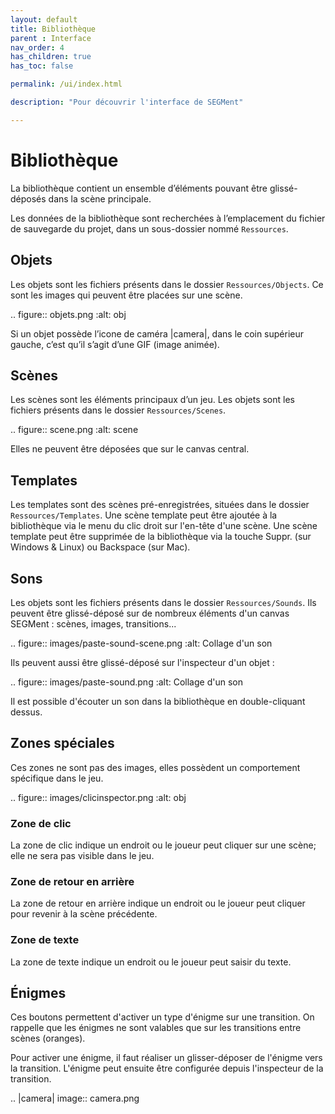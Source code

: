 ```yaml
---
layout: default
title: Bibliothèque
parent : Interface
nav_order: 4
has_children: true
has_toc: false

permalink: /ui/index.html

description: "Pour découvrir l'interface de SEGMent"

---
```


# Bibliothèque

La bibliothèque contient un ensemble d’éléments pouvant être
glissé-déposés dans la scène principale.

Les données de la bibliothèque sont recherchées à l’emplacement du
fichier de sauvegarde du projet, dans un sous-dossier nommé
``Ressources``.

## Objets

Les objets sont les fichiers présents dans le dossier
``Ressources/Objects``. Ce sont les images qui peuvent être placées sur
une scène.

.. figure:: objets.png
   :alt: obj

Si un objet possède l’icone de caméra |camera|, dans le coin supérieur
gauche, c’est qu’il s’agit d’une GIF (image animée).

## Scènes

Les scènes sont les éléments principaux d’un jeu. Les objets sont les
fichiers présents dans le dossier ``Ressources/Scenes``.

.. figure:: scene.png
   :alt: scene

Elles ne peuvent être déposées que sur le canvas central.

## Templates

Les templates sont des scènes pré-enregistrées, situées dans le dossier
``Ressources/Templates``.
Une scène template peut être ajoutée à la bibliothèque via le menu du
clic droit sur l'en-tête d'une scène.
Une scène template peut être supprimée de la bibliothèque via la touche
Suppr. (sur Windows & Linux) ou Backspace (sur Mac).

## Sons

Les objets sont les fichiers présents dans le dossier
``Ressources/Sounds``. Ils peuvent être glissé-déposé sur de nombreux
éléments d'un canvas SEGMent : scènes, images, transitions...

.. figure:: images/paste-sound-scene.png
   :alt: Collage d'un son

Ils peuvent aussi être glissé-déposé sur l'inspecteur d'un objet :

.. figure:: images/paste-sound.png
   :alt: Collage d'un son

Il est possible d'écouter un son dans la bibliothèque en double-cliquant dessus.

## Zones spéciales

Ces zones ne sont pas des images, elles possèdent un comportement
spécifique dans le jeu.

.. figure:: images/clicinspector.png
   :alt: obj

### Zone de clic


La zone de clic indique un endroit ou le joueur peut cliquer sur une scène;
elle ne sera pas visible dans le jeu.

### Zone de retour en arrière

La zone de retour en arrière indique un endroit ou le joueur peut cliquer
pour revenir à la scène précédente.

### Zone de texte

La zone de texte indique un endroit ou le joueur peut saisir du texte.


## Énigmes

Ces boutons permettent d'activer un type d'énigme sur une transition.
On rappelle que les énigmes ne sont valables que sur les transitions entre
scènes (oranges).

Pour activer une énigme, il faut réaliser un glisser-déposer de l'énigme vers
la transition.
L'énigme peut ensuite être configurée depuis l'inspecteur de la transition.


.. |camera| image:: camera.png
